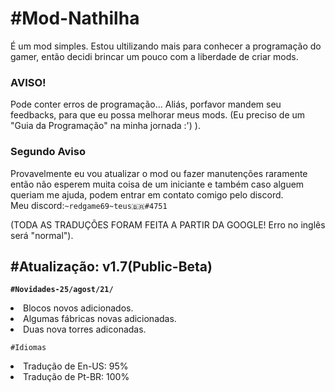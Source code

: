 <h1>#Mod-Nathilha</h1>

  É um mod simples. Estou ultilizando mais para conhecer a programação do gamer, então decidi brincar um pouco com a liberdade de criar mods. 
     

<h3>AVISO!</h3>

  Pode conter erros de programação...
  Aliás, porfavor mandem seu feedbacks, para que eu possa melhorar meus mods. 
  (Eu preciso de um "Guia da Programação" na minha jornada :') ).
 
 <h3>Segundo Aviso</h3>

  Provavelmente eu vou atualizar o mod ou fazer manutenções raramente então não esperem muita coisa de um iniciante e também caso alguem queriam me ajuda, podem entrar em contato comigo pelo discord.<br/>Meu discord:`~redgame69~teus🇧🇷#4751`

(TODA AS TRADUÇÕES FORAM FEITA A PARTIR DA GOOGLE! Erro no inglês será "normal").

 <h2>#Atualização: v1.7(Public-Beta)</h2>

  <b>`#Novidades-25/agost/21/`</b>
  
  <li/>Blocos novos adicionados.<br/>
  <li/>Algumas fábricas novas adicionadas.<br/>
  <li/>Duas nova torres adiconadas.
  
  `#Idiomas`<br/>
  <li>Tradução de En-US: 95%</li>
  <li>Tradução de Pt-BR: 100%</li>

